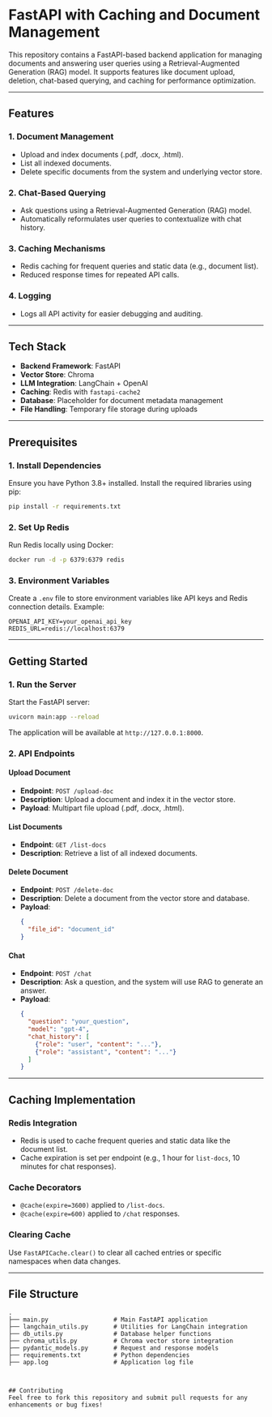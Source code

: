 # FastAPI with Caching and Document Management

This repository contains a FastAPI-based backend application for managing documents and answering user queries using a Retrieval-Augmented Generation (RAG) model. It supports features like document upload, deletion, chat-based querying, and caching for performance optimization.

---

## Features

### 1. **Document Management**
- Upload and index documents (.pdf, .docx, .html).
- List all indexed documents.
- Delete specific documents from the system and underlying vector store.

### 2. **Chat-Based Querying**
- Ask questions using a Retrieval-Augmented Generation (RAG) model.
- Automatically reformulates user queries to contextualize with chat history.

### 3. **Caching Mechanisms**
- Redis caching for frequent queries and static data (e.g., document list).
- Reduced response times for repeated API calls.

### 4. **Logging**
- Logs all API activity for easier debugging and auditing.

---

## Tech Stack

- **Backend Framework**: FastAPI
- **Vector Store**: Chroma
- **LLM Integration**: LangChain + OpenAI
- **Caching**: Redis with `fastapi-cache2`
- **Database**: Placeholder for document metadata management
- **File Handling**: Temporary file storage during uploads

---

## Prerequisites

### 1. Install Dependencies
Ensure you have Python 3.8+ installed. Install the required libraries using pip:

```bash
pip install -r requirements.txt
```

### 2. Set Up Redis
Run Redis locally using Docker:

```bash
docker run -d -p 6379:6379 redis
```

### 3. Environment Variables
Create a `.env` file to store environment variables like API keys and Redis connection details. Example:

```
OPENAI_API_KEY=your_openai_api_key
REDIS_URL=redis://localhost:6379
```

---

## Getting Started

### 1. Run the Server
Start the FastAPI server:

```bash
uvicorn main:app --reload
```

The application will be available at `http://127.0.0.1:8000`.

### 2. API Endpoints

#### **Upload Document**
- **Endpoint**: `POST /upload-doc`
- **Description**: Upload a document and index it in the vector store.
- **Payload**: Multipart file upload (.pdf, .docx, .html).

#### **List Documents**
- **Endpoint**: `GET /list-docs`
- **Description**: Retrieve a list of all indexed documents.

#### **Delete Document**
- **Endpoint**: `POST /delete-doc`
- **Description**: Delete a document from the vector store and database.
- **Payload**:
  ```json
  {
    "file_id": "document_id"
  }
  ```

#### **Chat**
- **Endpoint**: `POST /chat`
- **Description**: Ask a question, and the system will use RAG to generate an answer.
- **Payload**:
  ```json
  {
    "question": "your_question",
    "model": "gpt-4",
    "chat_history": [
      {"role": "user", "content": "..."},
      {"role": "assistant", "content": "..."}
    ]
  }
  ```

---

## Caching Implementation

### Redis Integration
- Redis is used to cache frequent queries and static data like the document list.
- Cache expiration is set per endpoint (e.g., 1 hour for `list-docs`, 10 minutes for chat responses).

### Cache Decorators
- `@cache(expire=3600)` applied to `/list-docs`.
- `@cache(expire=600)` applied to `/chat` responses.

### Clearing Cache
Use `FastAPICache.clear()` to clear all cached entries or specific namespaces when data changes.

---

## File Structure

```
.
├── main.py                  # Main FastAPI application
├── langchain_utils.py       # Utilities for LangChain integration
├── db_utils.py              # Database helper functions
├── chroma_utils.py          # Chroma vector store integration
├── pydantic_models.py       # Request and response models
├── requirements.txt         # Python dependencies
├── app.log                  # Application log file



## Contributing
Feel free to fork this repository and submit pull requests for any enhancements or bug fixes!


